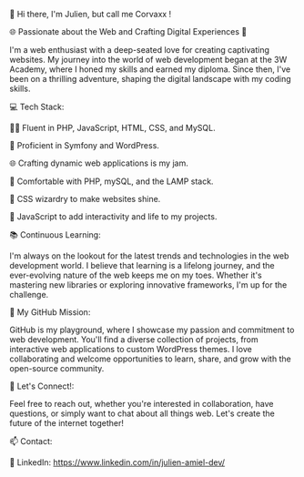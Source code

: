 👋 Hi there, I'm Julien, but call me Corvaxx !

🌐 Passionate about the Web and Crafting Digital Experiences 🚀

I'm a web enthusiast with a deep-seated love for creating captivating websites. My journey into the world of web development began at the 3W Academy, where I honed my skills and earned my diploma. Since then, I've been on a thrilling adventure, shaping the digital landscape with my coding skills.

💻 Tech Stack:

🧙‍♂️ Fluent in PHP, JavaScript, HTML, CSS, and MySQL.

🔧 Proficient in  Symfony and WordPress.

🌐 Crafting dynamic web applications is my jam.

🐘 Comfortable with PHP, mySQL, and the LAMP stack.

🌈 CSS wizardry to make websites shine.

🚀 JavaScript to add interactivity and life to my projects.

📚 Continuous Learning:

I'm always on the lookout for the latest trends and technologies in the web development world. I believe that learning is a lifelong journey, and the ever-evolving nature of the web keeps me on my toes. Whether it's mastering new libraries or exploring innovative frameworks, I'm up for the challenge.

🌟 My GitHub Mission:

GitHub is my playground, where I showcase my passion and commitment to web development. You'll find a diverse collection of projects, from interactive web applications to custom WordPress themes. I love collaborating and welcome opportunities to learn, share, and grow with the open-source community.

🚀 Let's Connect!:

Feel free to reach out, whether you're interested in collaboration, have questions, or simply want to chat about all things web. Let's create the future of the internet together!

📫 Contact:

💼 LinkedIn: https://www.linkedin.com/in/julien-amiel-dev/
